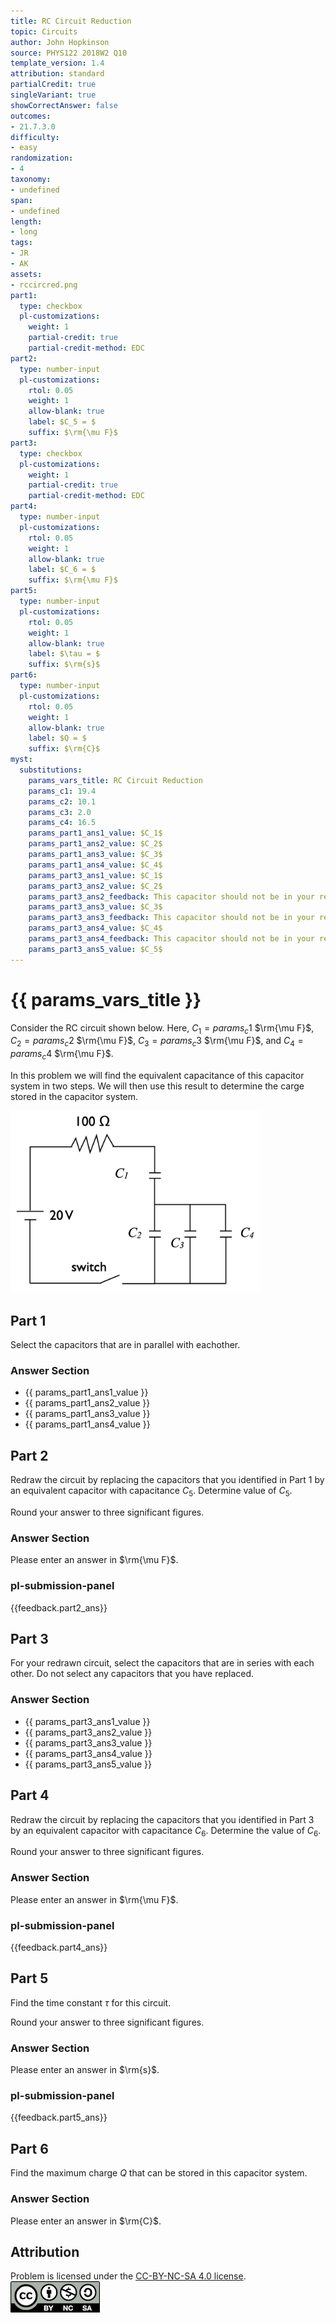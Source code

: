 ```yaml
---
title: RC Circuit Reduction
topic: Circuits
author: John Hopkinson
source: PHYS122 2018W2 Q10
template_version: 1.4
attribution: standard
partialCredit: true
singleVariant: true
showCorrectAnswer: false
outcomes:
- 21.7.3.0
difficulty:
- easy
randomization:
- 4
taxonomy:
- undefined
span:
- undefined
length:
- long
tags:
- JR
- AK
assets:
- rccircred.png
part1:
  type: checkbox
  pl-customizations:
    weight: 1
    partial-credit: true
    partial-credit-method: EDC
part2:
  type: number-input
  pl-customizations:
    rtol: 0.05
    weight: 1
    allow-blank: true
    label: $C_5 = $
    suffix: $\rm{\mu F}$
part3:
  type: checkbox
  pl-customizations:
    weight: 1
    partial-credit: true
    partial-credit-method: EDC
part4:
  type: number-input
  pl-customizations:
    rtol: 0.05
    weight: 1
    allow-blank: true
    label: $C_6 = $
    suffix: $\rm{\mu F}$
part5:
  type: number-input
  pl-customizations:
    rtol: 0.05
    weight: 1
    allow-blank: true
    label: $\tau = $
    suffix: $\rm{s}$
part6:
  type: number-input
  pl-customizations:
    rtol: 0.05
    weight: 1
    allow-blank: true
    label: $Q = $
    suffix: $\rm{C}$
myst:
  substitutions:
    params_vars_title: RC Circuit Reduction
    params_c1: 19.4
    params_c2: 10.1
    params_c3: 2.0
    params_c4: 16.5
    params_part1_ans1_value: $C_1$
    params_part1_ans2_value: $C_2$
    params_part1_ans3_value: $C_3$
    params_part1_ans4_value: $C_4$
    params_part3_ans1_value: $C_1$
    params_part3_ans2_value: $C_2$
    params_part3_ans2_feedback: This capacitor should not be in your redrawn circuit.
    params_part3_ans3_value: $C_3$
    params_part3_ans3_feedback: This capacitor should not be in your redrawn circuit.
    params_part3_ans4_value: $C_4$
    params_part3_ans4_feedback: This capacitor should not be in your redrawn circuit.
    params_part3_ans5_value: $C_5$
---
```

# {{ params_vars_title }}
Consider the RC circuit shown below. Here, $C_1 = {{ params_c1 }}$ $\rm{\mu F}$, $C_2 = {{ params_c2 }}$ $\rm{\mu F}$, $C_3 = {{ params_c3 }}$ $\rm{\mu F}$, and $C_4 = {{ params_c4 }}$ $\rm{\mu F}$.

In this problem we will find the equivalent capacitance of this capacitor system in two steps. We will then use this result to determine the carge stored in the capacitor system.

<img src="rccircred.png" width=400 alt="A circuit diagram showing a 20 volt battery with its long teminal connected to a 100 ohm resistor that is connected to a capacitor with capacitance C1. After the capacitor, the circuit splits into three paths. One is connected to a capacitor with capacitance C2, another is connected to a capacitor with capacitance C3, and another is connected to a capacitor with capacitance C4. The paths then come together and connect to a switch, which is connected back to the short terminal the battery.">

## Part 1

Select the capacitors that are in parallel with eachother.

### Answer Section

- {{ params_part1_ans1_value }}
- {{ params_part1_ans2_value }}
- {{ params_part1_ans3_value }}
- {{ params_part1_ans4_value }}

## Part 2

Redraw the circuit by replacing the capacitors that you identified in Part 1 by an equivalent capacitor with capacitance $C_5$. Determine value of $C_5$.

Round your answer to three significant figures.

### Answer Section

Please enter an answer in $\rm{\mu F}$.

### pl-submission-panel

{{feedback.part2_ans}}

## Part 3

For your redrawn circuit, select the capacitors that are in series with each other. Do not select any capacitors that you have replaced.

### Answer Section

- {{ params_part3_ans1_value }}
- {{ params_part3_ans2_value }}
- {{ params_part3_ans3_value }}
- {{ params_part3_ans4_value }}
- {{ params_part3_ans5_value }}

## Part 4

Redraw the circuit by replacing the capacitors that you identified in Part 3 by an equivalent capacitor with capacitance $C_6$. Determine the value of $C_6$.

Round your answer to three significant figures.

### Answer Section

Please enter an answer in $\rm{\mu F}$.

### pl-submission-panel

{{feedback.part4_ans}}

## Part 5

Find the time constant $\tau$ for this circuit.

Round your answer to three significant figures.

### Answer Section

Please enter an answer in $\rm{s}$.

### pl-submission-panel

{{feedback.part5_ans}}

## Part 6

Find the maximum charge $Q$ that can be stored in this capacitor system.

### Answer Section

Please enter an answer in $\rm{C}$.

## Attribution

Problem is licensed under the [CC-BY-NC-SA 4.0 license](https://creativecommons.org/licenses/by-nc-sa/4.0/).<br> ![The Creative Commons 4.0 license requiring attribution-BY, non-commercial-NC, and share-alike-SA license.](https://raw.githubusercontent.com/firasm/bits/master/by-nc-sa.png)
